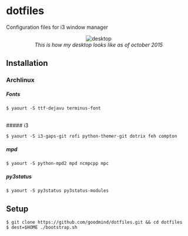 dotfiles
========

Configuration files for i3 window manager

<p align="center">
<img src="https://cloud.githubusercontent.com/assets/3275424/11303687/f2760262-8fc5-11e5-90cd-a30d7a367644.png" alt="desktop" />
<br/>
<i>This is how my desktop looks like as of october 2015</i>
</p>

Installation
------------

### Archlinux

##### Fonts
    
    $ yaourt -S ttf-dejavu terminus-font
<br/>
##### i3

    $ yaourt -S i3-gaps-git rofi python-themer-git dotrix feh compton
    
##### mpd
    
    $ yaourt -S python-mpd2 mpd ncmpcpp mpc
    
##### py3status
    
    $ yaourt -S py3status py3status-modules

Setup
-----

    $ git clone https://github.com/goodmind/dotfiles.git && cd dotfiles
    $ dest=$HOME ./bootstrap.sh
